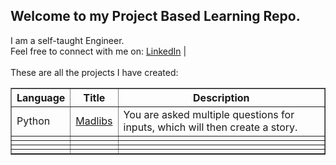 ## Welcome to my Project Based Learning Repo.
I am a self-taught Engineer.<br>
Feel free to connect with me on: <a href="https://www.linkedin.com/in/hidhavaldesai/">LinkedIn</a> |
<br><br>
These are all the projects I have created: <br>
<table border="1">
    <tr>
        <th>Language</th>
        <th>Title</th>
        <th>Description</th>
    </tr>
        <tr>
        <td>Python</td>
        <td><a href="/python-projects/madlibs-game.py">Madlibs</a></td>
        <td>You are asked multiple questions for inputs, which will then create a story.</td>
        </tr>
        <tr>
        <td></td>
        <td></td>
        <td></td>
        </tr>
        <tr>
        <td></td>
        <td></td>
        <td></td>
        </tr>
        <tr>
        <td></td>
        <td></td>
        <td></td>
        </tr>
        <tr>
        <td></td>
        <td></td>
        <td></td>
        </tr>
</table>
